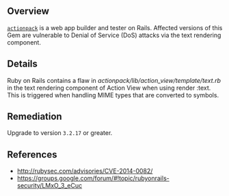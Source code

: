 ## Overview
[`actionpack`](https://rubygems.org/gems/actionpack) is a web app builder and tester on Rails.
Affected versions of this Gem are vulnerable to Denial of Service (DoS) attacks via the text rendering component.

## Details
Ruby on Rails contains a flaw in _actionpack/lib/action_view/template/text.rb_ in the text rendering component of Action View when using render :text. This is triggered when handling MIME types that are converted to symbols.

## Remediation
Upgrade to version `3.2.17` or greater.

## References
- http://rubysec.com/advisories/CVE-2014-0082/
- https://groups.google.com/forum/#!topic/rubyonrails-security/LMxO_3_eCuc
